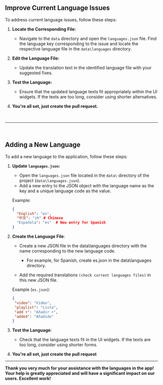 ## Improve  Current Language Issues

To address current language issues, follow these steps:

1. **Locate the Corresponding File:**
   - Navigate to the `data` directory and open the `languages.json` file. Find the language key corresponding to the issue and locate the respective language file in the `data\languages` directory.

2. **Edit the Language File:**
   - Update the translation text in the identified language file with your suggested fixes.

3. **Test the Language:**
   - Ensure that the updated language texts fit appropriately within the UI widgets. If the texts are too long, consider using shorter alternatives.

4. **You're all set, just create the pull request.**

<br>

---

<br>


## Adding a New Language

To add a new language to the application, follow these steps:

1. **Update `languages.json`:**
   - Open the `languages.json` file located in the `data\` directory of the project (`data\languages.json`).
   - Add a new entry to the JSON object with the language name as the key and a unique language code as the value.

   Example:
   ```json
   {
     "English": "en",
     "中文": "zh" # Chinese
     "Española": "es"  # New entry for Spanish
   }

2.  **Create the Language File**:
    - Create a new JSON file in the data\languages directory with the name corresponding to the new language code.
   
        - For example, for Spanish, create es.json in the data\languages directory.
         
    - Add the required translations ``(check current languages files)`` in this new JSON file.
    
    Example (`es.json`):

    ```json
    {
     "video": "Video",
     "playlist": "Lista",
     "add +": "Añadir +",
     "added": "Añadido"
    }

3. **Test the Language**:
    - Check that the language texts fit in the UI widgets. If the texts are too long, consider using shorter forms.

4. **You're all set, just create the pull request**

---

**Thank you very much for your assistance with the languages in the app! Your help is greatly appreciated and will have a significant impact on our users. Excellent work!**
